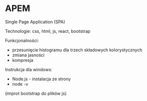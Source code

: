 # APEM
Single Page Application (SPA)

Technologie: css, html, js, react, bootstrap

Funkcjonalności:
  - przesunięcie histogramu dla trzech składowych kolorystycznych
  - zmiana jasności
  - kompresja

Instrukcja dla windows:
  - Node.js - instalacja ze strony
  - node -v

(improt bootstrap do plików js)
